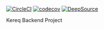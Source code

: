 [![CircleCI](https://circleci.com/gh/Shibitos/kereq-backend/tree/master.svg?style=svg&circle-token=b2bdd288b88b4de1bbd28ff5f6fd8be76b5a3618)](https://circleci.com/gh/Shibitos/kereq-backend/tree/master)
[![codecov](https://codecov.io/gh/Shibitos/kereq-backend/branch/master/graph/badge.svg?token=WJXFLFT5LC)](https://codecov.io/gh/Shibitos/kereq-backend)
[![DeepSource](https://deepsource.io/gh/Shibitos/kereq-backend.svg/?label=active+issues&show_trend=true&token=gJD9QnBLuNscT1NVbvkb-kDU)](https://deepsource.io/gh/Shibitos/kereq-backend/?ref=repository-badge)

Kereq Backend Project